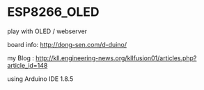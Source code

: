 # ESP8266_OLED
play with OLED / webserver

board info: http://dong-sen.com/d-duino/

my Blog : http://kll.engineering-news.org/kllfusion01/articles.php?article_id=148

using Arduino IDE 1.8.5
